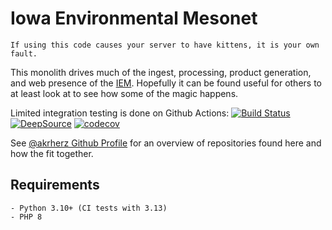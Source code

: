 # Iowa Environmental Mesonet

    If using this code causes your server to have kittens, it is your own fault.

This monolith drives much of the ingest, processing, product generation, and
web presence of the [IEM](https://mesonet.agron.iastate.edu).  Hopefully it can
be found useful for others to at least look at to see how some of the magic happens.

Limited integration testing is done on Github Actions: [![Build Status](https://github.com/akrherz/iem/workflows/Install%20and%20Test/badge.svg)](https://github.com/akrherz/iem)
[![DeepSource](https://app.deepsource.com/gh/akrherz/iem.svg/?label=active+issues&show_trend=true&token=WvZunVBligt7HgkO2JGg5uMe)](https://app.deepsource.com/gh/akrherz/iem/)
[![codecov](https://codecov.io/gh/akrherz/iem/graph/badge.svg?token=zKXnLZdxIk)](https://codecov.io/gh/akrherz/iem)

See [@akrherz Github Profile](https://github.com/akrherz) for an overview of
repositories found here and how the fit together.

## Requirements

    - Python 3.10+ (CI tests with 3.13)
    - PHP 8
